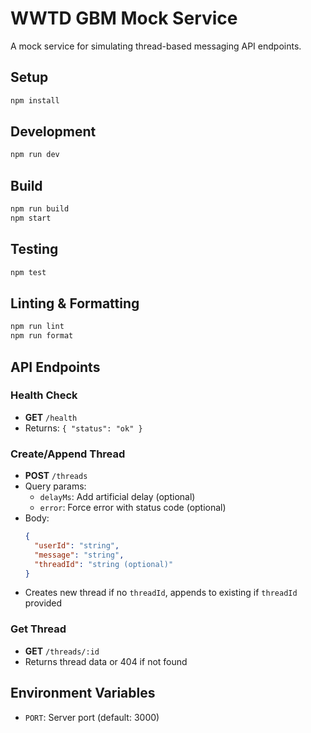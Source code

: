 # WWTD GBM Mock Service

A mock service for simulating thread-based messaging API endpoints.

## Setup

```bash
npm install
```

## Development

```bash
npm run dev
```

## Build

```bash
npm run build
npm start
```

## Testing

```bash
npm test
```

## Linting & Formatting

```bash
npm run lint
npm run format
```

## API Endpoints

### Health Check
- **GET** `/health`
- Returns: `{ "status": "ok" }`

### Create/Append Thread
- **POST** `/threads`
- Query params:
  - `delayMs`: Add artificial delay (optional)
  - `error`: Force error with status code (optional)
- Body:
  ```json
  {
    "userId": "string",
    "message": "string",
    "threadId": "string (optional)"
  }
  ```
- Creates new thread if no `threadId`, appends to existing if `threadId` provided

### Get Thread
- **GET** `/threads/:id`
- Returns thread data or 404 if not found

## Environment Variables

- `PORT`: Server port (default: 3000)
